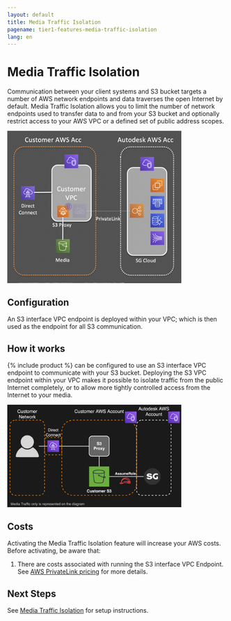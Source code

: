 ```yaml
---
layout: default
title: Media Traffic Isolation
pagename: tier1-features-media-traffic-isolation
lang: en
---
```


# Media Traffic Isolation

Communication between your client systems and S3 bucket targets a number of AWS network endpoints and data traverses the open Internet by default. Media Traffic Isolation allows you to limit the number of network endpoints used to transfer data to and from your S3 bucket and optionally restrict access to your AWS VPC or a defined set of public address scopes.

<img alt="media-traffic-isolation-overview" src="../images/media-traffic-isolation-overview.png" width="400">

## Configuration
An S3 interface VPC endpoint is deployed within your VPC; which is then used as the endpoint for all S3 communication.

## How it works
{% include product %} can be configured to use an S3 interface VPC endpoint to communicate with your S3 bucket. Deploying the S3 VPC endpoint within your VPC makes it possible to isolate traffic from the public Internet completely, or to allow more tightly controlled access from the Internet to your media.

<img alt="media-traffic-isolation-arch" src="../images/media-traffic-isolation-arch.png" width="400">

## Costs
Activating the Media Traffic Isolation feature will increase your AWS costs. Before activating, be aware that:
1. There are costs associated with running the S3 interface VPC Endpoint. See [AWS PrivateLink pricing](https://aws.amazon.com/privatelink/pricing/) for more details.

## Next Steps
See [Media Traffic Isolation](../setup/media_segregation.md) for setup instructions.
